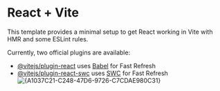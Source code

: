 # React + Vite

This template provides a minimal setup to get React working in Vite with HMR and some ESLint rules.

Currently, two official plugins are available:

- [@vitejs/plugin-react](https://github.com/vitejs/vite-plugin-react/blob/main/packages/plugin-react/README.md) uses [Babel](https://babeljs.io/) for Fast Refresh
- [@vitejs/plugin-react-swc](https://github.com/vitejs/vite-plugin-react-swc) uses [SWC](https://swc.rs/) for Fast Refresh
![{A1037C21-C248-47D6-9726-C7CDAE980C31}](https://github.com/user-attachments/assets/8b107546-60d1-43ba-bf9c-679e8e43e523)
